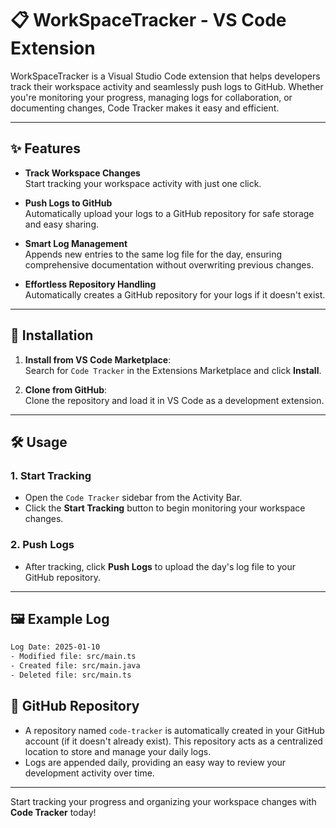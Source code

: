 # 📋 WorkSpaceTracker - VS Code Extension

WorkSpaceTracker is a Visual Studio Code extension that helps developers track their workspace activity and seamlessly push logs to GitHub. Whether you're monitoring your progress, managing logs for collaboration, or documenting changes, Code Tracker makes it easy and efficient.

---

## ✨ Features

- **Track Workspace Changes**  
  Start tracking your workspace activity with just one click.  

- **Push Logs to GitHub**  
  Automatically upload your logs to a GitHub repository for safe storage and easy sharing.  

- **Smart Log Management**  
  Appends new entries to the same log file for the day, ensuring comprehensive documentation without overwriting previous changes.  

- **Effortless Repository Handling**  
  Automatically creates a GitHub repository for your logs if it doesn't exist.  

---

## 🚀 Installation

1. **Install from VS Code Marketplace**:  
   Search for `Code Tracker` in the Extensions Marketplace and click **Install**.  

2. **Clone from GitHub**:  
   Clone the repository and load it in VS Code as a development extension.  

---

## 🛠️ Usage

### 1. Start Tracking
- Open the `Code Tracker` sidebar from the Activity Bar.
- Click the **Start Tracking** button to begin monitoring your workspace changes.

### 2. Push Logs
- After tracking, click **Push Logs** to upload the day's log file to your GitHub repository.  

---

## 🖼️ Example Log

```txt
Log Date: 2025-01-10
- Modified file: src/main.ts
- Created file: src/main.java
- Deleted file: src/main.ts
```
## 📂 GitHub Repository

- A repository named `code-tracker` is automatically created in your GitHub account (if it doesn't already exist). This repository acts as a centralized location to store and manage your daily logs.
- Logs are appended daily, providing an easy way to review your development activity over time.

---

Start tracking your progress and organizing your workspace changes with **Code Tracker** today!
